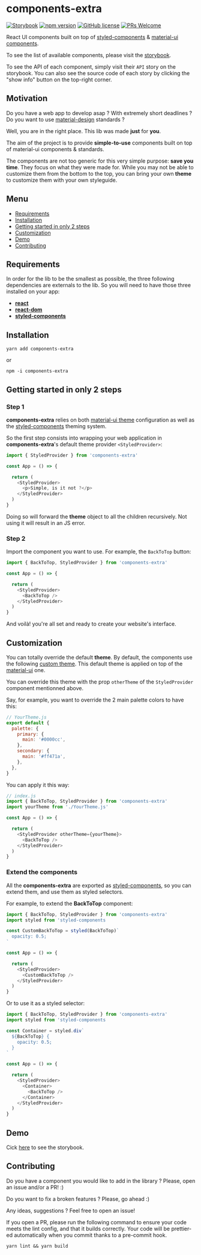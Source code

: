 # components-extra

[![Storybook](https://cdn.jsdelivr.net/gh/storybookjs/brand@master/badge/badge-storybook.svg)](https://components-extra.netlify.com/) [![npm version](https://img.shields.io/npm/v/components-extra.svg?style=flat)](https://www.npmjs.com/package/components-extra) [![GitHub license](https://img.shields.io/badge/license-MIT-blue.svg)](https://github.com/alexandre-lelain/components-extra/blob/master/LICENSE) [![PRs Welcome](https://img.shields.io/badge/PRs-welcome-brightgreen.svg)](https://github.com/alexandre-lelain/components-extra/pulls)

React UI components built on top of [styled-components](styled-components.com) & [material-ui components](material-ui.com).

To see the list of available components, please visit the [storybook](https://components-extra.netlify.com).

To see the API of each component, simply visit their `API` story on the storybook. You can also see the source code of each story by clicking the "show info" button on the
top-right corner.

## Motivation

Do you have a web app to develop asap ? With extremely short deadlines ?
Do you want to use [material-design](material.io/design/) standards ?

Well, you are in the right place. This lib was made **just** for **you**.

The aim of the project is to provide **simple-to-use** components built on top of material-ui components & standards.

The components are not too generic for this very simple purpose: **save you time**. They focus
on what they were made for. While you may not be able to customize them from the bottom to the top,
you can bring your own **theme** to customize them with your own styleguide.

## Menu

- [Requirements](#requirements)
- [Installation](#installation)
- [Getting started in only 2 steps](#getting-started-in-only-2-steps)
- [Customization](#customization)
- [Demo](#demo)
- [Contributing](#contributing)

## Requirements

In order for the lib to be the smallest as possible, the three following dependencies are externals to the lib.
So you will need to have those three installed on your app:

- **[react](https://www.npmjs.com/package/react)**
- **[react-dom](https://www.npmjs.com/package/react-dom)**
- **[styled-components](https://www.npmjs.com/package/styled-components)**

## Installation

```shell
yarn add components-extra
```

or

```shell
npm -i components-extra
```

## Getting started in only 2 steps

### Step 1

**components-extra** relies on both [material-ui theme](https://material-ui.com/customization/theming/) configuration
as well as the [styled-components](https://www.styled-components.com/docs/advanced) theming system.

So the first step consists into wrapping your web application in **components-extra**'s default theme provider `<StyledProvider>`:

```js
import { StyledProvider } from 'components-extra'

const App = () => {

  return (
    <StyledProvider>
      <p>Simple, is it not ?</p>
    </StyledProvider>
  )
}
```

Doing so will forward the **theme** object to all the children recursively. Not using it
will result in an JS error.

### Step 2

Import the component you want to use. For example, the `BackToTop` button:

```js
import { BackToTop, StyledProvider } from 'components-extra'

const App = () => {

  return (
    <StyledProvider>
      <BackToTop />
    </StyledProvider>
  )
}
```

And voilà! you're all set and ready to create your website's interface.

## Customization

You can totally override the default **theme**. By default, the components use the
following [custom theme](https://components-extra.netlify.com/?path=/story/theme--default).
This default theme is applied on top of the [material-ui](https://material-ui.com/customization/theming/) one.

You can override this theme with the prop `otherTheme` of the `StyledProvider` component
mentionned above.

Say, for example, you want to override the 2 main palette colors to have this:

```js
// YourTheme.js
export default {
  palette: {
    primary: {
      main: '#0000cc',
    },
    secondary: {
      main: '#ff471a',
    },
  },
}
```

You can apply it this way:

```js
// index.js
import { BackToTop, StyledProvider } from 'components-extra'
import yourTheme from './YourTheme.js'

const App = () => {

  return (
    <StyledProvider otherTheme={yourTheme}>
      <BackToTop />
    </StyledProvider>
  )
}
```

### Extend the components

All the **components-extra** are exported as [styled-components](styled-components.com), so you can extend them, and
use them as styled selectors.


For example, to extend the **BackToTop** component:

```js
import { BackToTop, StyledProvider } from 'components-extra'
import styled from 'styled-components

const CustomBackToTop = styled(BackToTop)`
  opacity: 0.5;
`

const App = () => {

  return (
    <StyledProvider>
      <CustomBackToTop />
    </StyledProvider>
  )
}
```

Or to use it as a styled selector:

```js
import { BackToTop, StyledProvider } from 'components-extra'
import styled from 'styled-components

const Container = styled.div`
  ${BackToTop} {
    opacity: 0.5;
  }
`

const App = () => {

  return (
    <StyledProvider>
      <Container>
        <BackToTop />
      </Container>
    </StyledProvider>
  )
}
```

## Demo

Cick [here](https://components-extra.netlify.com) to see the storybook.

## Contributing

Do you have a component you would like to add in the library ? Please, open an issue and/or
a PR! :)

Do you want to fix a broken features ? Please, go ahead :)

Any ideas, suggestions ? Feel free to open an issue!

If you open a PR, please run the following command to ensure your code meets the lint config, and that it builds correctly. Your code will be prettier-ed automatically when you commit thanks to a pre-commit hook.

```
yarn lint && yarn build
```

